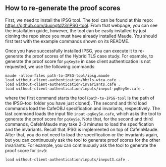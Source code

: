 ## How to re-generate the proof scores

First, we need to install the IPSG tool. The tool can be found at this repo: https://github.com/duongtd23/IPSG-tool. From that webpage, you can see the installation guide, however, the tool can be easily installed by just cloning the repo since you must have already installed Maude. You should first test with the example commands shown on its README.

Once you have successfully installed IPSG, you can execute it to re-generate the proof scores of the Hybrid TLS case study.
For example, to generate the proof score for `pqKeySe` in case client authentication is not requested, we use the following commands:

```
maude -allow-files path-to-IPSG-tool/ipsg.maude
load without-client-authentication/hbtls-wtca.cafe .
load without-client-authentication/invariants.cafe .
load without-client-authentication/inputs/invput-pqKeySe.cafe .
```

where the first command starts the tool (`path-to-IPSG-tool` is the path of the IPSG-tool folder you have just cloned).
The second and third load commands load the CafeOBJ specification and invariants, respectively.
The last command loads the input file `input-pqKeySe.cafe`, which asks the tool to generate the proof score for `pqKeySe`.
Note that, for the second and third commands, CafeInMaude may take 2-3 minutes to load the specification and the invariants.
Recall that IPSG is implemented on top of CafeInMaude.
After that, you do not need to load the specification or the invariants again, but you can continuously ask the tool to generate proof scores for the other invariants.
For example, you can continuously ask the tool to generate the proof score for `inv3`:

```
load without-client-authentication/inputs/invput3.cafe .
```